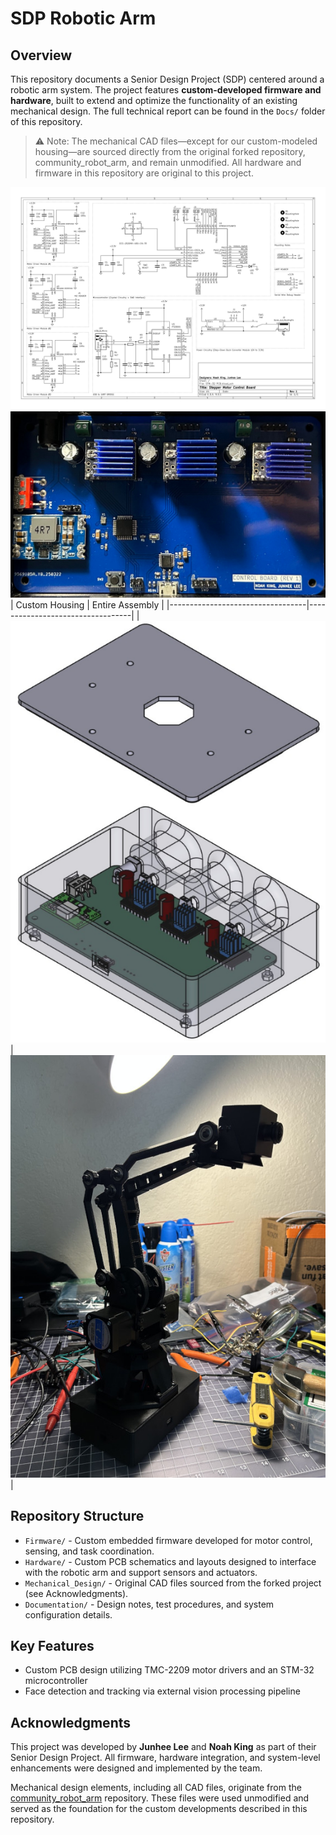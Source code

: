 # SDP Robotic Arm

## Overview

This repository documents a Senior Design Project (SDP) centered around a robotic arm system. The project features **custom-developed firmware and hardware**, built to extend and optimize the functionality of an existing mechanical design. The full technical report can be found in the `Docs/` folder of this repository.

> ⚠️ Note: The mechanical CAD files—except for our custom-modeled housing—are sourced directly from the original forked repository, community_robot_arm, and remain unmodified. All hardware and firmware in this repository are original to this project.


![Diagram](Images/schematic.svg)
![Diagram](Images/pcb_photo.jpg)
| Custom Housing                   | Entire Assembly                  |
|----------------------------------|----------------------------------|
| ![](Images/custom_case.png)      |     ![](Images/assembly.jpg)     |


## Repository Structure

- `Firmware/` - Custom embedded firmware developed for motor control, sensing, and task coordination.
- `Hardware/` - Custom PCB schematics and layouts designed to interface with the robotic arm and support sensors and actuators.
- `Mechanical_Design/` - Original CAD files sourced from the forked project (see Acknowledgments).
- `Documentation/` - Design notes, test procedures, and system configuration details.

## Key Features

- Custom PCB design utilizing TMC-2209 motor drivers and an STM-32 microcontroller
- Face detection and tracking via external vision processing pipeline

## Acknowledgments

This project was developed by **Junhee Lee** and **Noah King** as part of their Senior Design Project. All firmware, hardware integration, and system-level enhancements were designed and implemented by the team.

Mechanical design elements, including all CAD files, originate from the [community_robot_arm](https://github.com/20sffactory/community_robot_arm) repository. These files were used unmodified and served as the foundation for the custom developments described in this repository.


